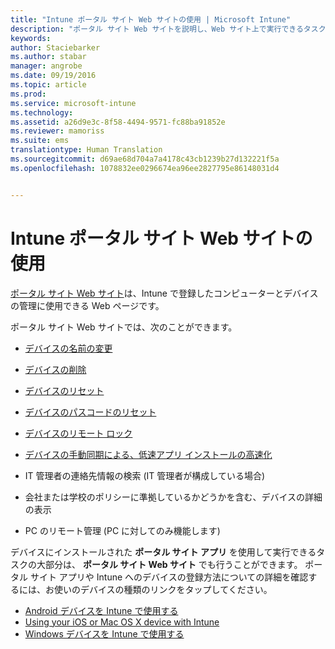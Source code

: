 ```yaml
---
title: "Intune ポータル サイト Web サイトの使用 | Microsoft Intune"
description: "ポータル サイト Web サイトを説明し、Web サイト上で実行できるタスクの手順へのリンクを示します"
keywords: 
author: Staciebarker
ms.author: stabar
manager: angrobe
ms.date: 09/19/2016
ms.topic: article
ms.prod: 
ms.service: microsoft-intune
ms.technology: 
ms.assetid: a26d9e3c-8f58-4494-9571-fc88ba91852e
ms.reviewer: mamoriss
ms.suite: ems
translationtype: Human Translation
ms.sourcegitcommit: d69ae68d704a7a4178c43cb1239b27d132221f5a
ms.openlocfilehash: 1078832ee0296674ea96ee2827795e86148031d4


---
```


# Intune ポータル サイト Web サイトの使用
[ポータル サイト Web サイト](http://portal.manage.microsoft.com)は、Intune で登録したコンピューターとデバイスの管理に使用できる Web ページです。

ポータル サイト Web サイトでは、次のことができます。

-   [デバイスの名前の変更](rename-your-device-cpwebsite.md)

-   [デバイスの削除](remove-your-device-cpwebsite.md)

-   [デバイスのリセット](reset-your-device-cpwebsite.md)

-   [デバイスのパスコードのリセット](reset-your-passcode-cpwebsite.md)

-   [デバイスのリモート ロック](remote-lock-your-device-cpwebsite.md)

-   [デバイスの手動同期による、低速アプリ インストールの高速化](sync-your-device-manually-cpwebsite.md)

-   IT 管理者の連絡先情報の検索 (IT 管理者が構成している場合)

-   会社または学校のポリシーに準拠しているかどうかを含む、デバイスの詳細の表示

-   PC のリモート管理 (PC に対してのみ機能します)

デバイスにインストールされた **ポータル サイト アプリ** を使用して実行できるタスクの大部分は、 **ポータル サイト Web サイト** でも行うことができます。 ポータル サイト アプリや Intune へのデバイスの登録方法についての詳細を確認するには、お使いのデバイスの種類のリンクをタップしてください。

- [Android デバイスを Intune で使用する](using-your-android-device-with-intune.md)
- [Using your iOS or Mac OS X device with Intune](using-your-ios-or-mac-os-x-device-with-intune.md)
- [Windows デバイスを Intune で使用する](using-your-windows-device-with-intune.md)



<!--HONumber=Oct16_HO2-->


